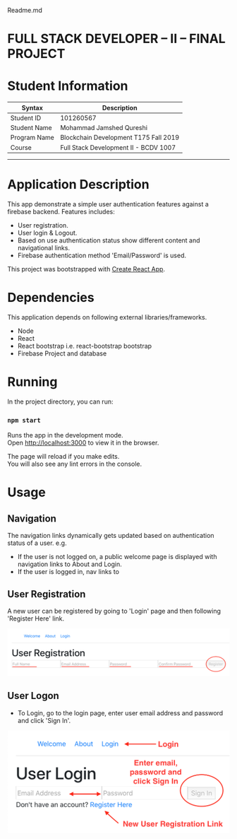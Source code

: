 Readme.md

# FULL STACK DEVELOPER – II – FINAL PROJECT

# Student Information

| Syntax | Description |
| ----------- | ----------- |
| Student ID | 101260567 |
| Student Name | Mohammad Jamshed Qureshi |
| Program Name | Blockchain Development T175 Fall 2019 |
| Course | Full Stack Development II - BCDV 1007 | 

---
# Application Description
This app demonstrate a simple user authentication features against a firebase backend. Features includes:

* User registration.
* User login & Logout.
* Based on use authentication status show different content and navigational links.
* Firebase authentication method 'Email/Password' is used.
 
This project was bootstrapped with [Create React App](https://github.com/facebook/create-react-app).

# Dependencies
This application depends on following external libraries/frameworks.

* Node
* React
* React bootstrap i.e. react-bootstrap bootstrap
* Firebase Project and database

# Running

In the project directory, you can run:

### `npm start`

Runs the app in the development mode.<br />
Open [http://localhost:3000](http://localhost:3000) to view it in 
the browser.

The page will reload if you make edits.<br />
You will also see any lint errors in the console.

# Usage

## Navigation

The navigation links dynamically gets updated based on authentication status of a user. e.g.

* If the user is not logged on, a public welcome page is displayed 
with navigation links to About and Login.
* If the user is logged in, nav links to 

## User Registration

A new user can be registered by going to 'Login' page and then 
following 'Register Here' link.

![User Registration image](/public/images/UserRegistration.png "User Registration Page")

## User Logon 

* To Login, go to the login page, enter user email address and password and click 'Sign In'.

![User Login image](/public/images/UserLogin.png "User Login Page")

